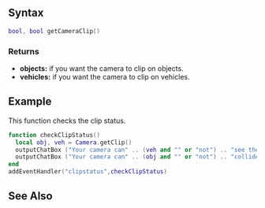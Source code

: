 Syntax
------

``` lua
bool, bool getCameraClip() 
```

### Returns

-   **objects:** if you want the camera to clip on objects.
-   **vehicles:** if you want the camera to clip on vehicles.

Example
-------

This function checks the clip status.

``` lua
function checkClipStatus()
  local obj, veh = Camera.getClip()
  outputChatBox ("Your camera can" .. (veh and "" or "not") .. "see the vehicle interior at the moment!",255,0,0,false)
  outputChatBox ("Your camera can" .. (obj and "" or "not") .. "collide with objects at the moment!",255,0,0,false)
end
addEventHandler("clipstatus",checkClipStatus)
```

See Also
--------
